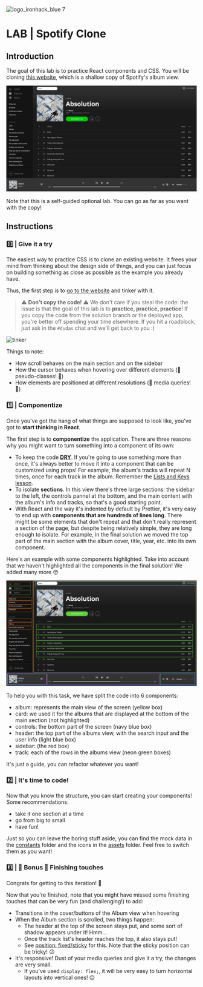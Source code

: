 ![logo_ironhack_blue 7](https://user-images.githubusercontent.com/23629340/40541063-a07a0a8a-601a-11e8-91b5-2f13e4e6b441.png)

# LAB | Spotify Clone

## Introduction

The goal of this lab is to practice React components and CSS. You will be cloning [this website](https://ironptsolutions.github.io/lab-spotify-clone/), which is a shallow copy of Spotify's album view.

![goal](/readme-images/goal.png)

Note that this is a self-guided optional lab. You can go as far as you want with the copy!

## Instructions

### 0️⃣ | Give it a try

The easiest way to practice CSS is to clone an existing website. It frees your mind from thinking about the design side of things, and you can just focus on building something as close as possible as the example you already have.

Thus, the first step is to [go to the website](https://ironptsolutions.github.io/lab-spotify-clone/) and tinker with it.

> ⚠️ **Don't copy the code!** ⚠️ We don't care if you steal the code: the issue is that the goal of this lab is to **practice, practice, practice**! If you copy the code from the solution branch or the deployed app, you're better off spending your time elsewhere. If you hit a roadblock, just ask in the `#dudas` chat and we'll get back to you :)

![tinker](/readme-images/tinkering.gif)

Things to note:

- How scroll behaves on the main section and on the sidebar
- How the cursor behaves when hovering over different elements (🌟 pseudo-classes! 🌟)
- How elements are positioned at different resolutions (🌟 media queries! 🌟)

### 1️⃣ | Componentize

Once you've got the hang of what things are supposed to look like, you've got to **start thinking in React**.

The first step is to **componentize** the application. There are three reasons why you might want to turn something into a component of its own:

- To keep the code **[DRY](https://es.wikipedia.org/wiki/DRY)**. If you're going to use something more than once, it's always better to move it into a component that can be customized using props! For example, the album's tracks will repeat N times, once for each track in the album. Remember the [Lists and Keys lesson](https://reactjs.org/docs/lists-and-keys.html).
- To isolate **sections**. In this view there's three large sections: the sidebar to the left, the controls pannel at the bottom, and the main content with the album's info and tracks, so that's a good starting point.
- With React and the way it's indented by default by Prettier, it's very easy to end up with **components that are hundreds of lines long**. There might be some elements that don't repeat and that don't really represent a section of the page, but despite being relatively simple, they are long enough to isolate. For example, in the final solution we moved the top part of the main section with the album cover, title, year, etc. into its own component.

Here's an example with some components highlighted. Take into account that we haven't highlighted all the components in the final solution! We added many more 😙

![components](/readme-images/components.png)

To help you with this task, we have split the code into 6 components:

- album: represents the main view of the screen (yellow box)
- card: we used it for the albums that are displayed at the bottom of the main section (not highlighted)
- controls: the bottom part of the screen (navy blue box)
- header: the top part of the albums view, with the search input and the user info (light blue box)
- sidebar: (the red box)
- track: each of the rows in the albums view (neon green boxes)

It's just a guide, you can refactor whatever you want!

### 2️⃣ | It's time to code!

Now that you know the structure, you can start creating your components! Some recommendations:

- take it one section at a time
- go from big to small
- have fun!

Just so you can leave the boring stuff aside, you can find the mock data in the [constants](./src/constants) folder and the icons in the [assets](./src/assets) folder. Feel free to switch them as you want!

### 3️⃣ | 🌟 Bonus 🌟 Finishing touches

Congrats for getting to this iteration! 🚀

Now that you're finished, note that you might have missed some finishing touches that can be very fun (and challenging!) to add:

- Transitions in the cover/buttons of the Album view when hovering
- When the Album section is scrolled, two things happen:
  - The header at the top of the screen stays put, and some sort of shadow appears under it! Hmm...
  - Once the track list's header reaches the top, it also stays put!
  - See [position: fixed/sticky](https://developer.mozilla.org/en-US/docs/Web/CSS/position) for this. Note that the sticky position can be tricky! 😉
- It's responsive! Dust of your media queries and give it a try, the changes are very small.
  - If you've used `display: flex;`, it will be very easy to turn horizontal layouts into vertical ones! 😉
